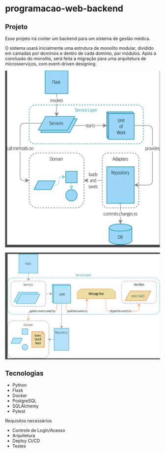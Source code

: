 # programacao-web-backend

## Projeto

Esse projeto irá conter um backend para um sistema de gestão médica. 

O sistema usará inicialmente uma estrutura de monolito modular, dividido em camadas por domínios e dentro de cada domínio, por módulos.
Após a conclusão do monolito, será feita a migração para uma arquitetura de microsserviços, com event-driven designing.

![img.png](img.png)

![img_1.png](img_1.png)

## Tecnologias

- Python
- Flask
- Docker
- PostgreSQL
- SQLAlchemy
- Pytest

Requisitos necessários

- Controle de Login/Acesso
- Arquitetura
- Deploy CI/CD
- Testes
